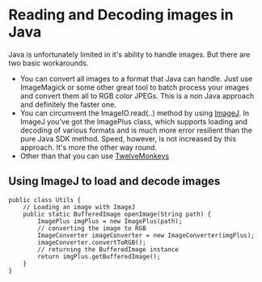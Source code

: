 # Reading and Decoding images in Java 

Java is unfortunately limited in it's ability to handle images. But there are two basic workarounds.

  - You can convert all images to a format that Java can handle. Just use ImageMagick or some other great tool to batch process your images and convert them all to RGB color JPEGs. This is a non Java approach and definitely the faster one.
  - You can circumvent the ImageIO.read(..) method by using [ImageJ](http://rsbweb.nih.gov/ij/). In ImageJ you've got the ImagePlus class, which supports loading and decoding of various formats and is much more error resilient than the pure Java SDK method. Speed, however, is not increased by this approach. It's more the other way round.
  - Other than that you can use [TwelveMonkeys](https://github.com/haraldk/TwelveMonkeys)

## Using ImageJ to load and decode images 

    public class Utils {
        // Loading an image with ImageJ
        public static BufferedImage openImage(String path) {
            ImagePlus imgPlus = new ImagePlus(path);
            // converting the image to RGB
            ImageConverter imageConverter = new ImageConverter(imgPlus);
            imageConverter.convertToRGB();
            // returning the BufferedImage instance
            return imgPlus.getBufferedImage();
        }
    }